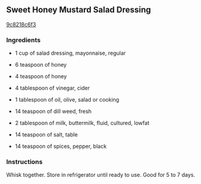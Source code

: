 ## Sweet Honey Mustard Salad Dressing

[9c8218c6f3](http://www.food.com/recipe/sweet-honey-mustard-salad-dressing-259319)

### Ingredients

 - 1 cup of salad dressing, mayonnaise, regular

 - 6 teaspoon of honey

 - 4 teaspoon of honey

 - 4 tablespoon of vinegar, cider

 - 1 tablespoon of oil, olive, salad or cooking

 - 14 teaspoon of dill weed, fresh

 - 2 tablespoon of milk, buttermilk, fluid, cultured, lowfat

 - 14 teaspoon of salt, table

 - 14 teaspoon of spices, pepper, black

### Instructions

Whisk together. Store in refrigerator until ready to use. Good for 5 to 7 days.